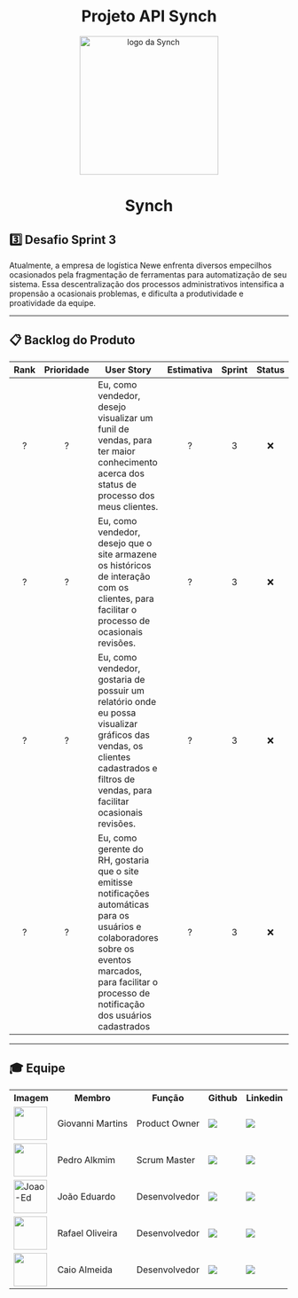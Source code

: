 <h1 align="center"> Projeto API Synch </h1>

<p align="center">
      <img src="https://github.com/user-attachments/assets/b6e49e91-59f8-48ca-a9ea-f5900fdaa458" alt="logo da Synch" width="250">
      <h1 align="center"> Synch </h1>
</p>

## 3️⃣ Desafio Sprint 3 <a id="visao_geral"></a>

Atualmente, a empresa de logística Newe enfrenta diversos empecilhos ocasionados pela fragmentação de ferramentas para automatização de seu sistema. Essa descentralização dos processos administrativos intensifica a propensão a ocasionais problemas, e dificulta a produtividade e proatividade da equipe.


---

## 📋 Backlog do Produto <a id="backlog"></a>

| Rank | Prioridade | User Story                                                                                                                                                                                                     | Estimativa | Sprint | Status |
| :--: | :--------: | -------------------------------------------------------------------------------------------------------------------------------------------------------------------------------------------------------------- | :----------: | :----: | :------------------: |
|   ? |  ?    |   Eu, como vendedor, desejo visualizar um funil de vendas, para ter maior conhecimento acerca dos status de processo dos meus clientes. |     ?       |   3 |       ❌          | 
|   ? |  ?    |   Eu, como vendedor, desejo que o site armazene os históricos de interação com os clientes, para facilitar o processo de ocasionais revisões. |     ?       |   3   |       ❌          | 
|   ? | ?     |  Eu, como vendedor, gostaria de possuir um relatório onde eu possa visualizar gráficos das vendas, os clientes cadastrados e filtros de vendas, para facilitar ocasionais revisões.  |    ?        |    3    |    ❌            |       |
|?    |    ?  |  Eu, como gerente do RH, gostaria que o site emitisse notificações automáticas para os usuários e colaboradores sobre os eventos marcados, para facilitar o processo de notificação dos usuários cadastrados  |     ?      |    3   |         ❌        |

---

## 🎓 Equipe <a id="equipe"></a>

<div align="center">
  <table>
    <tr>
      <th>Imagem</th>
      <th>Membro</th>
      <th>Função</th>
      <th>Github</th>
      <th>Linkedin</th>
    </tr>
      <tr>
      <td><img src="https://github.com/user-attachments/assets/16bd147e-facd-4c81-b7fe-fa69385774e7" width="60px"></td>
      <td>Giovanni Martins</td>
      <td>Product Owner</td>
      <td><a href="https://github.com/Giommn"><img src="https://img.shields.io/badge/GitHub-100000?style=for-the-badge&logo=github&logoColor=white"></a></td>
      <td><a href="https://www.linkedin.com/in/giovanni-martins-216995356"><img src="https://img.shields.io/badge/LinkedIn-0077B5?style=for-the-badge&logo=linkedin&logoColor=white"></a></td>
    </tr>
    <tr>
      <td><img src="https://github.com/user-attachments/assets/b0c69d8e-1155-4c45-952d-ff1d140e473a" width="60px"></td>
      <td>Pedro Alkmim</td>
      <td>Scrum Master</td>
      <td><a href="https://github.com/PedroAlkmim"><img src="https://img.shields.io/badge/GitHub-100000?style=for-the-badge&logo=github&logoColor=white"></a></td>
      <td><a href="https://www.linkedin.com/in/pedro-alkmim-168690358/"><img src="https://img.shields.io/badge/LinkedIn-0077B5?style=for-the-badge&logo=linkedin&logoColor=white"></a></td>
    </tr>
    <tr>
      <td><img width="60px" alt="Joao-Ed" src="https://github.com/user-attachments/assets/3879303f-c692-48dd-a2cb-f83933b1fc0d" /></td>
      <td>João Eduardo</td>
      <td>Desenvolvedor</td>
      <td><a href="https://github.com/joao-ed252"><img src="https://img.shields.io/badge/GitHub-100000?style=for-the-badge&logo=github&logoColor=white"></a></td>
      <td><a href="https://www.linkedin.com/in/joão-eduardo-o-9110332a2"><img src="https://img.shields.io/badge/LinkedIn-0077B5?style=for-the-badge&logo=linkedin&logoColor=white"></a></td>
    </tr>
    <tr>
      <td><img src="https://github.com/user-attachments/assets/c4afc614-b6f4-4568-8f21-c6d2c1e57af6" width="60px"></td>
      <td>Rafael Oliveira</td>
      <td>Desenvolvedor</td>
      <td><a href="https://github.com/PatoJosefo"><img src="https://img.shields.io/badge/GitHub-100000?style=for-the-badge&logo=github&logoColor=white"></a></td>
      <td><a href="https://www.linkedin.com/in/rafaelguimaraesoliveira"><img src="https://img.shields.io/badge/LinkedIn-0077B5?style=for-the-badge&logo=linkedin&logoColor=white"></a></td>
    </tr>
    <tr>
      <td><img src="https://github.com/user-attachments/assets/0f69aca5-818b-49eb-a831-2f69c539fcd9" width="60px"></td>
      <td>Caio Almeida</td>
      <td>Desenvolvedor</td>
      <td><a href="https://github.com/Caio-Almeida4"><img src="https://img.shields.io/badge/GitHub-100000?style=for-the-badge&logo=github&logoColor=white"></a></td>
      <td><a href="https://www.linkedin.com/in/caio-almeida-23487b375/"><img src="https://img.shields.io/badge/LinkedIn-0077B5?style=for-the-badge&logo=linkedin&logoColor=white"></a></td>
    </tr>
  </table>
</div>